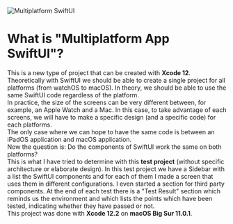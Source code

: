![Multiplatform SwiftUI](https://user-images.githubusercontent.com/1082222/91602064-fbe33c80-e96a-11ea-9d74-9ddff98aa02a.jpg)

# What is "Multiplatform App SwiftUI"?

This is a new type of project that can be created with **Xcode 12**. <br>
Theoretically with SwiftUI we should be able to create a single project for all platforms (from watchOS to macOS). In theory, we should be able to use the same SwiftUI code regardless of the platform. <br>
In practice, the size of the screens can be very different between, for example, an Apple Watch and a Mac. In this case, to take advantage of each screens, we will have to make a specific design (and a specific code) for each platforms.<br>
The only case where we can hope to have the same code is between an iPadOS application and macOS application.<br>
Now the question is: Do the components of SwiftUI work the same on both platforms?<br>
This is what I have tried to determine with this **test project** (without specific architecture or elaborate design). In this test project we have a Sidebar with a list the SwiftUI components and for each of them I made a screen that uses them in different configurations. I even started a section for third party components. At the end of each test there is a "Test Result" section which reminds us the environment and which lists the points which have been tested, indicating whether they have passed or not.<br>
This project was done with **Xcode 12.2** on **macOS Big Sur 11.0.1**.